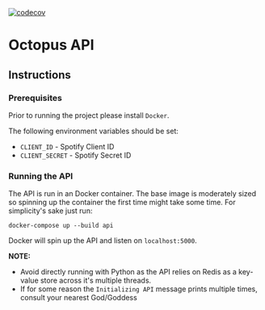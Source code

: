 [![codecov](https://codecov.io/gh/carsonclarke570/octopus-api/branch/master/graph/badge.svg)](https://codecov.io/gh/carsonclarke570/octopus-api)

# Octopus API

## Instructions

### Prerequisites

Prior to running the project please install `Docker`. 

The following environment variables should be set:
* `CLIENT_ID` - Spotify Client ID
* `CLIENT_SECRET` - Spotify Secret ID

### Running the API

The API is run in an Docker container. The base image is moderately sized so spinning up the container the first time might take some time. For simplicity's sake just run:

```
docker-compose up --build api
```

Docker will spin up the API and listen on `localhost:5000`.

**NOTE:** 
* Avoid directly running with Python as the API relies on Redis as a key-value store across it's multiple threads.
* If for some reason the `Initializing API` message prints multiple times, consult your nearest God/Goddess
